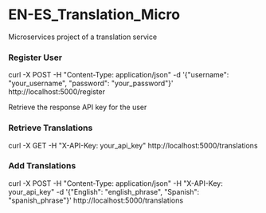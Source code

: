 # EN-ES_Translation_Micro
Microservices project of a translation service


### Register User

curl -X POST -H "Content-Type: application/json" -d '{"username": "your_username", "password": "your_password"}' http://localhost:5000/register

Retrieve the response API key for the user

### Retrieve Translations

curl -X GET -H "X-API-Key: your_api_key" http://localhost:5000/translations

### Add Translations

curl -X POST -H "Content-Type: application/json" -H "X-API-Key: your_api_key" -d '{"English": "english_phrase", "Spanish": "spanish_phrase"}' http://localhost:5000/translations
